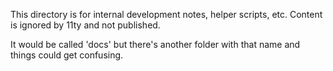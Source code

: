 This directory is for internal development notes, helper scripts, etc. Content is ignored by 11ty and not published.

It would be called 'docs' but there's another folder with that name and things could get confusing.